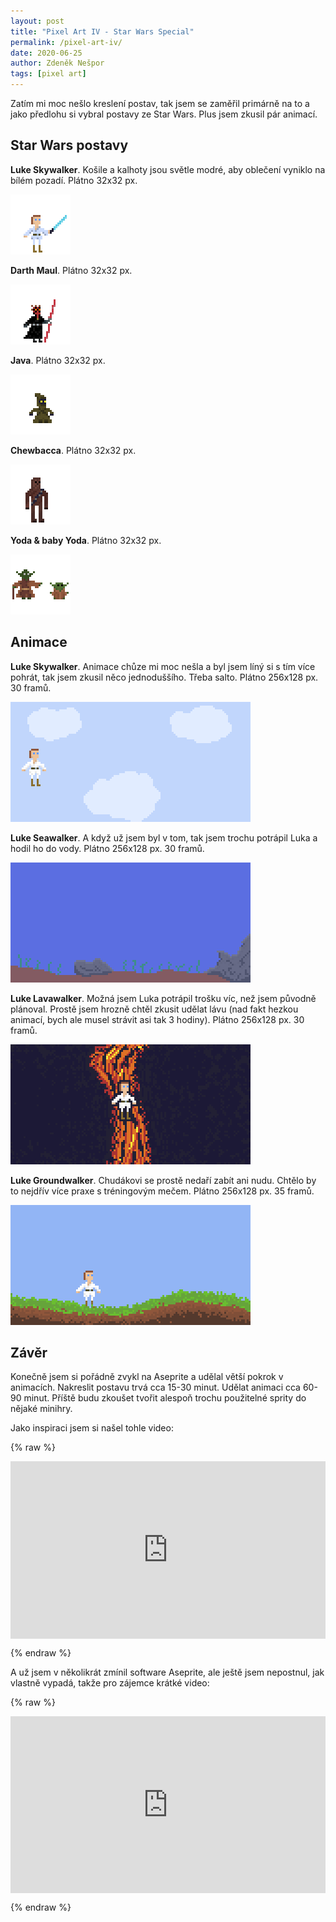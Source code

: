 ```yaml
---
layout: post
title: "Pixel Art IV - Star Wars Special"
permalink: /pixel-art-iv/
date: 2020-06-25
author: Zdeněk Nešpor
tags: [pixel art]
---
```


Zatím mi moc nešlo kreslení postav, tak jsem se zaměřil primárně na to a jako předlohu si vybral postavy ze Star Wars. Plus jsem zkusil pár animací.

## Star Wars postavy

**Luke Skywalker**. Košile a kalhoty jsou světle modré, aby oblečení vyniklo na bílém pozadí. Plátno 32x32 px.

![Luke Skywalker](../assets/posts/2020-06-26-pixel-art-iv/luke-skywalker.png "Luke Skywalker")

**Darth Maul**. Plátno 32x32 px.

![Darth Maul](../assets/posts/2020-06-26-pixel-art-iv/darth-maul.png "Darth Maul")

**Java**. Plátno 32x32 px.

![Java](../assets/posts/2020-06-26-pixel-art-iv/java.png "Java")

**Chewbacca**. Plátno 32x32 px.

![Chewbacca](../assets/posts/2020-06-26-pixel-art-iv/chewbacca.png "Chewbacca")

**Yoda & baby Yoda**. Plátno 32x32 px.

![Yoda & baby Yoda](../assets/posts/2020-06-26-pixel-art-iv/joda.png "Yoda & baby Yoda")

## Animace

**Luke Skywalker**. Animace chůze mi moc nešla a byl jsem líný si s tím více pohrát, tak jsem zkusil něco jednoduššího. Třeba salto. Plátno 256x128 px. 30 framů.

![Luke Skywalker animation](../assets/posts/2020-06-26-pixel-art-iv/nebechodic.gif "Luke Skywalker animation")

**Luke Seawalker**. A když už jsem byl v tom, tak jsem trochu potrápil Luka a hodil ho do vody. Plátno 256x128 px. 30 framů.

![Luke Seawalker animation](../assets/posts/2020-06-26-pixel-art-iv/moretopic.gif "Luke Seawalker animation")

**Luke Lavawalker**. Možná jsem Luka potrápil trošku víc, než jsem původně plánoval. Prostě jsem hrozně chtěl zkusit udělat lávu (nad fakt hezkou animací, bych ale musel strávit asi tak 3 hodiny). Plátno 256x128 px. 30 framů.

![Luke Lavawalker animation](../assets/posts/2020-06-26-pixel-art-iv/lavohoric.gif "Luke Lavawalker animation")

**Luke Groundwalker**. Chudákovi se prostě nedaří zabít ani nudu. Chtělo by to nejdřív více praxe s tréningovým mečem. Plátno 256x128 px. 35 framů.

![Luke Groundwalker animation](../assets/posts/2020-06-26-pixel-art-iv/zemenudic.gif "Luke Groundwalker animation")


## Závěr

Konečně jsem si pořádně zvykl na Aseprite a udělal větší pokrok v animacích. Nakreslit postavu trvá cca 15-30 minut. Udělat animaci cca 60-90 minut. Příště budu zkoušet tvořit alespoň trochu použitelné sprity do nějaké minihry.

Jako inspiraci jsem si našel tohle video:

{% raw %}
  <style>.embed-container { position: relative; padding-bottom: 56.25%; height: 0; overflow: hidden; max-width: 100%; } .embed-container iframe, .embed-container object, .embed-container embed { position: absolute; top: 0; left: 0; width: 100%; height: 100%; }</style><div class='embed-container'><iframe src='https://www.youtube.com/embed/wBxA_ITtJxw' frameborder='0' allowfullscreen></iframe></div>
{% endraw %}

A už jsem v několikrát zmínil software Aseprite, ale ještě jsem nepostnul, jak vlastně vypadá, takže pro zájemce krátké video:

{% raw %}
  <style>.embed-container { position: relative; padding-bottom: 56.25%; height: 0; overflow: hidden; max-width: 100%; } .embed-container iframe, .embed-container object, .embed-container embed { position: absolute; top: 0; left: 0; width: 100%; height: 100%; }</style><div class='embed-container'><iframe src='https://www.youtube.com/embed/eG6AJcj5KTY' frameborder='0' allowfullscreen></iframe></div>
{% endraw %}
